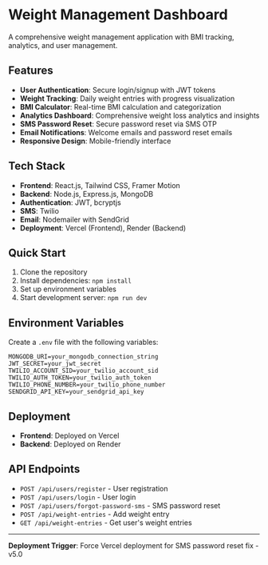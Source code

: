# Weight Management Dashboard

A comprehensive weight management application with BMI tracking, analytics, and user management.

## Features

- **User Authentication**: Secure login/signup with JWT tokens
- **Weight Tracking**: Daily weight entries with progress visualization
- **BMI Calculator**: Real-time BMI calculation and categorization
- **Analytics Dashboard**: Comprehensive weight loss analytics and insights
- **SMS Password Reset**: Secure password reset via SMS OTP
- **Email Notifications**: Welcome emails and password reset emails
- **Responsive Design**: Mobile-friendly interface

## Tech Stack

- **Frontend**: React.js, Tailwind CSS, Framer Motion
- **Backend**: Node.js, Express.js, MongoDB
- **Authentication**: JWT, bcryptjs
- **SMS**: Twilio
- **Email**: Nodemailer with SendGrid
- **Deployment**: Vercel (Frontend), Render (Backend)

## Quick Start

1. Clone the repository
2. Install dependencies: `npm install`
3. Set up environment variables
4. Start development server: `npm run dev`

## Environment Variables

Create a `.env` file with the following variables:

```env
MONGODB_URI=your_mongodb_connection_string
JWT_SECRET=your_jwt_secret
TWILIO_ACCOUNT_SID=your_twilio_account_sid
TWILIO_AUTH_TOKEN=your_twilio_auth_token
TWILIO_PHONE_NUMBER=your_twilio_phone_number
SENDGRID_API_KEY=your_sendgrid_api_key
```

## Deployment

- **Frontend**: Deployed on Vercel
- **Backend**: Deployed on Render

## API Endpoints

- `POST /api/users/register` - User registration
- `POST /api/users/login` - User login
- `POST /api/users/forgot-password-sms` - SMS password reset
- `POST /api/weight-entries` - Add weight entry
- `GET /api/weight-entries` - Get user's weight entries

---

**Deployment Trigger**: Force Vercel deployment for SMS password reset fix - v5.0 